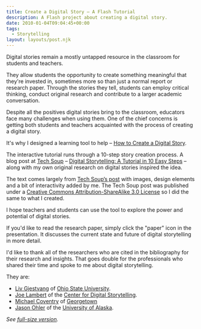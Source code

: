 ```yaml
---
title: Create a Digital Story – A Flash Tutorial
description: A Flash project about creating a digital story.
date: 2010-01-04T09:04:45+00:00
tags:
  - Storytelling
layout: layouts/post.njk
---
```


Digital stories remain a mostly untapped resource in the classroom for students and teachers.

They allow students the opportunity to create something meaningful that they're invested in, sometimes more so than just a normal report or research paper. Through the stories they tell, students can employ critical thinking, conduct original research and contribute to a larger academic conversation.

Despite all the positives digital stories bring to the classroom, educators face many challenges when using them. One of the chief concerns is getting both students and teachers acquainted with the process of creating a digital story.

It's why I designed a learning tool to help – [How to Create a Digital Story](http://testkitchen.davidakennedy.com/projects/pages/how-to-create-a-digital-story.html).

The interactive tutorial runs through a 10-step story creation process. A blog post at [Tech Soup](http://home.techsoup.org/pages/default.aspx) – [Digital Storytelling: A Tutorial in 10 Easy Steps](http://www.techsoup.org/learningcenter/training/archives/page10096.cfm) – along with my own original research on digital stories inspired the idea.

The text comes largely from [Tech Soup&#8217;s post](http://www.techsoup.org/learningcenter/training/archives/page10096.cfm) with images, design elements and a bit of interactivity added by me. The Tech Soup post was published under a [Creative Commons Attribution-ShareAlike 3.0 License](http://creativecommons.org/licenses/by-sa/3.0/) so I did the same to what I created.

I hope teachers and students can use the tool to explore the power and potential of digital stories.

If you'd like to read the research paper, simply click the "paper" icon in the presentation. It discusses the current state and future of digital storytelling in more detail.

I'd like to thank all of the researchers who are cited in the bibliography for their research and insights. That goes double for the professionals who shared their time and spoke to me about digital storytelling.

They are:

  * [Liv Gjestvang](http://digitalunion.osu.edu/about/staff/LivGjestvang.html) of [Ohio State University](http://www.osu.edu/).
  * [Joe Lambert](http://www.storycenter.org/people.html#joe) of the [Center for Digital Storytelling](http://www.storycenter.org/index1.html).
  * [Michael Coventry](http://explore.georgetown.edu/people/coventrm/?PageTemplateID=138) of [Georgetown](http://www.georgetown.edu/)
  * [Jason Ohler](http://www.jasonohler.com/index.cfm) of the [University of Alaska](http://www.alaska.edu/).

_See_ [_full-size version_](http://testkitchen.davidakennedy.com/projects/pages/how-to-create-a-digital-story.html)_._
